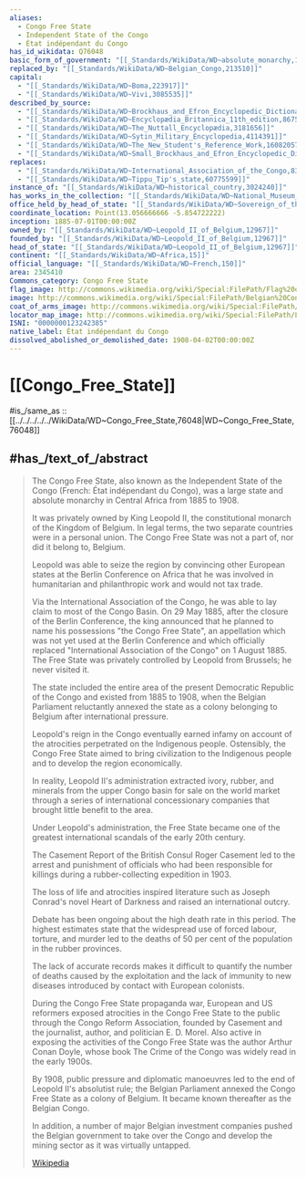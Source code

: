 ```yaml
---
aliases:
  - Congo Free State
  - Independent State of the Congo
  - État indépendant du Congo
has_id_wikidata: Q76048
basic_form_of_government: "[[_Standards/WikiData/WD~absolute_monarchy,184558]]"
replaced_by: "[[_Standards/WikiData/WD~Belgian_Congo,213510]]"
capital:
  - "[[_Standards/WikiData/WD~Boma,223917]]"
  - "[[_Standards/WikiData/WD~Vivi,3085535]]"
described_by_source:
  - "[[_Standards/WikiData/WD~Brockhaus_and_Efron_Encyclopedic_Dictionary,602358]]"
  - "[[_Standards/WikiData/WD~Encyclopædia_Britannica_11th_edition,867541]]"
  - "[[_Standards/WikiData/WD~The_Nuttall_Encyclopædia,3181656]]"
  - "[[_Standards/WikiData/WD~Sytin_Military_Encyclopedia,4114391]]"
  - "[[_Standards/WikiData/WD~The_New_Student's_Reference_Work,16082057]]"
  - "[[_Standards/WikiData/WD~Small_Brockhaus_and_Efron_Encyclopedic_Dictionary,19180675]]"
replaces:
  - "[[_Standards/WikiData/WD~International_Association_of_the_Congo,838416]]"
  - "[[_Standards/WikiData/WD~Tippu_Tip's_state,60775599]]"
instance_of: "[[_Standards/WikiData/WD~historical_country,3024240]]"
has_works_in_the_collection: "[[_Standards/WikiData/WD~National_Museum_of_World_Cultures,17153751]]"
office_held_by_head_of_state: "[[_Standards/WikiData/WD~Sovereign_of_the_Congo_Free_State,115701315]]"
coordinate_location: Point(13.056666666 -5.854722222)
inception: 1885-07-01T00:00:00Z
owned_by: "[[_Standards/WikiData/WD~Leopold_II_of_Belgium,12967]]"
founded_by: "[[_Standards/WikiData/WD~Leopold_II_of_Belgium,12967]]"
head_of_state: "[[_Standards/WikiData/WD~Leopold_II_of_Belgium,12967]]"
continent: "[[_Standards/WikiData/WD~Africa,15]]"
official_language: "[[_Standards/WikiData/WD~French,150]]"
area: 2345410
Commons_category: Congo Free State
flag_image: http://commons.wikimedia.org/wiki/Special:FilePath/Flag%20of%20the%20Congo%20Free%20State.svg
image: http://commons.wikimedia.org/wiki/Special:FilePath/Belgian%20Congo%20Railway%20Network%20pre-1960.svg
coat_of_arms_image: http://commons.wikimedia.org/wiki/Special:FilePath/Coat%20of%20arms%20of%20the%20Congo%20Free%20State.svg
locator_map_image: http://commons.wikimedia.org/wiki/Special:FilePath/LocationCongoFreeState.png
ISNI: "0000000123242385"
native_label: État indépendant du Congo
dissolved_abolished_or_demolished_date: 1908-04-02T00:00:00Z
---
```


# [[Congo_Free_State]] 

#is_/same_as :: [[../../../../../WikiData/WD~Congo_Free_State,76048|WD~Congo_Free_State,76048]] 

## #has_/text_of_/abstract 

> The Congo Free State, also known as the Independent State of the Congo 
> (French: État indépendant du Congo), 
> was a large state and absolute monarchy in Central Africa from 1885 to 1908. 
> 
> It was privately owned by King Leopold II, the constitutional monarch of the Kingdom of Belgium. 
> In legal terms, the two separate countries were in a personal union. 
> The Congo Free State was not a part of, nor did it belong to, Belgium. 
> 
> Leopold was able to seize the region by convincing other European states 
> at the Berlin Conference on Africa that he was involved in humanitarian and philanthropic work 
> and would not tax trade. 
> 
> Via the International Association of the Congo, he was able to lay claim to most of the Congo Basin. 
> On 29 May 1885, after the closure of the Berlin Conference, 
> the king announced that he planned to name his possessions "the Congo Free State", 
> an appellation which was not yet used at the Berlin Conference 
> and which officially replaced "International Association of the Congo" on 1 August 1885. 
> The Free State was privately controlled by Leopold from Brussels; he never visited it.
>
> The state included the entire area of the present Democratic Republic of the Congo 
> and existed from 1885 to 1908, 
> when the Belgian Parliament reluctantly annexed the state as a colony 
> belonging to Belgium after international pressure.
>
> Leopold's reign in the Congo eventually earned infamy 
> on account of the atrocities perpetrated on the Indigenous people. 
> Ostensibly, the Congo Free State aimed to bring civilization to the Indigenous people 
> and to develop the region economically. 
> 
> In reality, Leopold II's administration extracted ivory, rubber, 
> and minerals from the upper Congo basin for sale on the world market 
> through a series of international concessionary companies that brought little benefit to the area. 
> 
> Under Leopold's administration, 
> the Free State became one of the greatest international scandals of the early 20th century. 
> 
> The Casement Report of the British Consul Roger Casement 
> led to the arrest and punishment of officials 
> who had been responsible for killings during a rubber-collecting expedition in 1903.
>
> The loss of life and atrocities inspired literature such as Joseph Conrad's novel Heart of Darkness 
> and raised an international outcry. 
> 
> Debate has been ongoing about the high death rate in this period. 
> The highest estimates state that the widespread use of forced labour, torture, 
> and murder led to the deaths of 50 per cent of the population in the rubber provinces. 
> 
> The lack of accurate records makes it difficult to quantify 
> the number of deaths caused by the exploitation 
> and the lack of immunity to new diseases introduced by contact with European colonists. 
> 
> During the Congo Free State propaganda war, 
> European and US reformers exposed atrocities in the Congo Free State to the public 
> through the Congo Reform Association, 
> founded by Casement and the journalist, author, and politician E. D. Morel. 
> Also active in exposing the activities of the Congo Free State was the author Arthur Conan Doyle, 
> whose book The Crime of the Congo was widely read in the early 1900s.
>
> By 1908, public pressure and diplomatic manoeuvres led to the end of Leopold II's absolutist rule; 
> the Belgian Parliament annexed the Congo Free State as a colony of Belgium. 
> It became known thereafter as the Belgian Congo. 
> 
> In addition, a number of major Belgian investment companies 
> pushed the Belgian government to take over the Congo 
> and develop the mining sector as it was virtually untapped.
>
> [Wikipedia](https://en.wikipedia.org/wiki/Congo%20Free%20State) 

